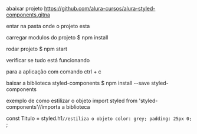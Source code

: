 abaixar projeto
https://github.com/alura-cursos/alura-styled-components.gitna 

entar na pasta onde o projeto esta

carregar modulos do projeto
$ npm install

rodar projeto
$ npm start

verificar se tudo está funcionando

para a aplicação com comando ctrl + c

baixar a biblioteca styled-components
$ npm install --save styled-components

exemplo de como estilizar o objeto
import styled from 'styled-components'//importa a biblioteca

const Titulo = styled.h1`//estiliza o objeto
color: grey;
padding: 25px 0;
`;

